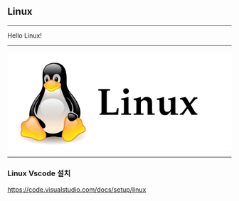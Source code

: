 ## Linux 

***

Hello Linux!

***
<img src = "/images/linuxLogo.PNG" align = "center"> </img>

***

### Linux Vscode 설치
https://code.visualstudio.com/docs/setup/linux

